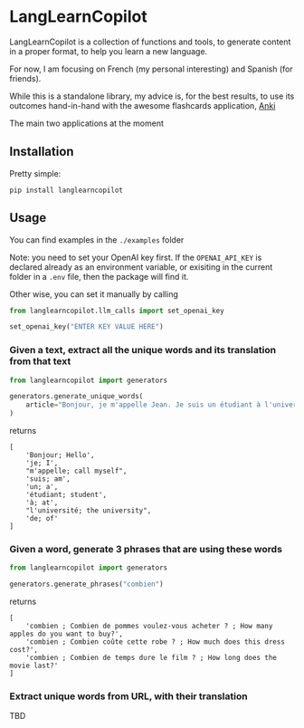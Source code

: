 # LangLearnCopilot
LangLearnCopilot is a collection of functions and tools, to generate content in a proper format, to help you learn a new language.

For now, I am focusing on French (my personal interesting) and Spanish (for friends).

While this is a standalone library, my advice is, for the best results, to use its outcomes hand-in-hand with the awesome flashcards application, [Anki](https://apps.ankiweb.net/)

The main two applications at the moment

## Installation
Pretty simple:

`pip install langlearncopilot`

## Usage
You can find examples in the `./examples` folder

Note: you need to set your OpenAI key first. If the `OPENAI_API_KEY` is declared already as an environment variable, or exisiting in the current folder in a `.env` file, then the package will find it.

Other wise, you can set it manually by calling
```python
from langlearncopilot.llm_calls import set_openai_key

set_openai_key("ENTER KEY VALUE HERE")
```

### Given a text, extract all the unique words and its translation from that text
```python
from langlearncopilot import generators

generators.generate_unique_words(
    article="Bonjour, je m'appelle Jean. Je suis un étudiant à l'université de Paris."
)
```
returns
```
[
    'Bonjour; Hello',
    'je; I',
    "m'appelle; call myself",
    'suis; am',
    'un; a',
    'étudiant; student',
    'à; at',
    "l'université; the university",
    'de; of'
]
```

### Given a word, generate 3 phrases that are using these words
```python
from langlearncopilot import generators

generators.generate_phrases("combien")
```

returns
```
[
    'combien ; Combien de pommes voulez-vous acheter ? ; How many apples do you want to buy?',
    'combien ; Combien coûte cette robe ? ; How much does this dress cost?',
    'combien ; Combien de temps dure le film ? ; How long does the movie last?'
]
```

### Extract unique words from URL, with their translation
TBD
